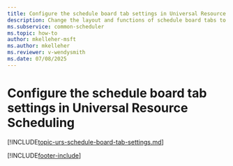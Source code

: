 ```yaml
---
title: Configure the schedule board tab settings in Universal Resource Scheduling
description: Change the layout and functions of schedule board tabs to meet your business needs.
ms.subservice: common-scheduler
ms.topic: how-to
author: mkelleher-msft
ms.author: mkelleher
ms.reviewer: v-wendysmith
ms.date: 07/08/2025
---
```


# Configure the schedule board tab settings in Universal Resource Scheduling

[!INCLUDE[topic-urs-schedule-board-tab-settings.md](../shared/urs/schedule-board-tab-settings.md)]


[!INCLUDE[footer-include](../includes/footer-banner.md)]
